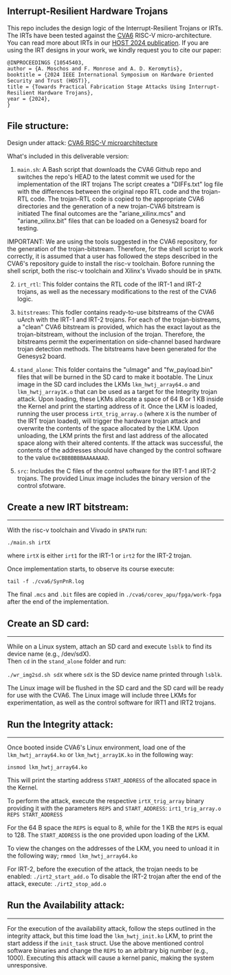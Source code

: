 ## Interrupt-Resilient Hardware Trojans
This repo includes the design logic of the Interrupt-Resilient Trojans or IRTs.
The IRTs have been tested against the [CVA6](https://github.com/openhwgroup/cva6) RISC-V micro-architecture.
You can read more about IRTs in our [HOST 2024 publication](https://www.computer.org/csdl/proceedings-article/host/2024/10545403/1Xyt0448OxW).
If you are using the IRT designs in your work, we kindly request you to cite our paper:

```
@INPROCEEDINGS {10545403,
author = {A. Moschos and F. Monrose and A. D. Keromytis},
booktitle = {2024 IEEE International Symposium on Hardware Oriented Security and Trust (HOST)},
title = {Towards Practical Fabrication Stage Attacks Using Interrupt-Resilient Hardware Trojans},
year = {2024},
}

```

## File structure:
Design under attack: [CVA6 RISC-V microarchitecture](https://github.com/openhwgroup/cva6)

What's included in this deliverable version:

1) `main.sh`: A Bash script that downloads the CVA6 Github repo and switches the repo's HEAD to the latest commit we used for the implementation of the IRT trojans 
The script creates a "DIFFs.txt" log file with the differences between the original repo RTL code and the trojan-RTL code.
The trojan-RTL code is copied to the appropriate CVA6 directories and the generation of a new trojan-CVA6 bitstream is initiated 
The final outcomes are the "ariane_xilinx.mcs" and "ariane_xilinx.bit" files that can be loaded on a Genesys2 board for testing.

IMPORTANT: We are using the tools suggested in the CVA6 repository, for the generation of the trojan-bitstream.
Therefore, for the shell script to work correctly, it is assumed that a user has followed the steps described in the CVA6's repository guide to install the risc-v toolchain.
Bofore running the shell script, both the risc-v toolchain and Xilinx's Vivado should be in `$PATH`.

2) `irt_rtl`: This folder contains the RTL code of the IRT-1 and IRT-2 trojans, as well as the necessary modifications to the rest of the CVA6 logic.  

3) `bitstreams`: This fodler contains ready-to-use bitstreams of the CVA6 uArch with the IRT-1 and IRT-2 trojans.
For each of the trojan-bistreams, a "clean" CVA6 bitstream is provided, which has the exact layout as the trojan-bitstream, without the inclusion of the trojan.
Therefore, the bitstreams permit the experimentation on side-channel based hardware trojan detection methods.
The bitstreams have been generated for the Genesys2 board.

4) `stand_alone`: This folder contains the "uImage" and "fw_payload.bin" files that will be burned in the SD card to make it bootable.
The Linux image in the SD card includes the LKMs `lkm_hwtj_array64.o` and `lkm_hwtj_array1K.o` that can be used as a target for the Integrity trojan attack.
Upon loading, these LKMs allocate a space of 64 B or 1 KB inside the Kernel and print the starting address of it.
Once the LKM is loaded, running the user process `irtX_trig_array.o` (where `X` is the number of the IRT trojan loaded), will trigger the hardware trojan attack and overwrite the contents of the space allocated by the LKM.
Upon unloading, the LKM prints the first and last address of the allocated space along with their altered contents.
If the attack was successful, the contents of the addresses should have changed by the control software to the value `0xCBBBBBBBAAAAAAAD`.

5) `src`: Includes the C files of the control software for the IRT-1 and IRT-2 trojans. 
The provided Linux image includes the binary version of the control sfotware.

## Create a new IRT bitstream:
----------

With the risc-v toolchain and Vivado in `$PATH` run:

`./main.sh irtX`

where `irtX` is either `irt1` for the IRT-1 or `irt2` for the IRT-2 trojan. 

Once implementation starts, to observe its course execute:

`tail -f ./cva6/SynPnR.log`

The final `.mcs` and `.bit` files are copied in `./cva6/corev_apu/fpga/work-fpga` after the end of the implementation.

## Create an SD card:
----------

While on a Linux system, attach an SD card and execute `lsblk` to find its device name (e.g., /dev/sdX).  
Then `cd` in the `stand_alone` folder and run:

`./wr_img2sd.sh sdX` 
where `sdX` is the SD device name printed through `lsblk`.

The Linux image will be flushed in the SD card and the SD card will be ready for use with the CVA6.
The Linux image will include three LKMs for experimentation, as well as the control software for IRT1 and IRT2 trojans.

## Run the Integrity attack:
----------
Once booted inside CVA6's Linux environment, load one of the `lkm_hwtj_array64.ko` or `lkm_hwtj_array1K.ko` in the following way:

`insmod lkm_hwtj_array64.ko`

This will print the starting address `START_ADDRESS` of the allocated space in the Kernel.

To perform the attack, execute the respective `irtX_trig_array` binary providing it with the parameters `REPS` and `START_ADDRESS`:
`irt1_trig_array.o REPS START_ADDRESS`

For the 64 B space the `REPS` is equal to 8, while for the 1 KB the `REPS` is equal to 128.
The `START_ADDRESS` is the one provided upon loading of the LKM.

To view the changes on the addresses of the LKM, you need to unload it in the following way;
`rmmod lkm_hwtj_array64.ko`

For IRT-2, before the execution of the attack, the trojan needs to be enabled:
`./irt2_start_add.o`
To disable the IRT-2 trojan after the end of the attack, execute:
`./irt2_stop_add.o`

## Run the Availability attack:
----------
For the execution of the availability attack, follow the steps outlined in the integrity attack, but this time load the `lkm_hwtj_init.ko` LKM, to print the start addess if the `init_task` struct.
Use the above mentioned control software binaries and change the `REPS` to an arbitrary big number (e.g., 1000).
Executing this attack  will cause a kernel panic, making the system unresponsive.
